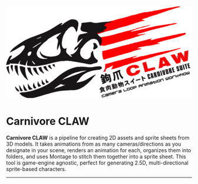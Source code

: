 
# ![CarnivoreSuite CLAW](./Resources/CLAW.png)

# Carnivore CLAW

**Carnivore CLAW** is a pipeline for creating 2D assets and sprite sheets from 3D models. It takes animations from as many cameras/directions as you designate in your scene, renders an animation for each, organizes them into folders, and uses Montage to stitch them together into a sprite sheet. This tool is game-engine agnostic, perfect for generating 2.5D, multi-directional sprite-based characters.

---


